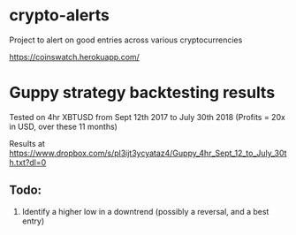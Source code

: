 # crypto-alerts
Project to alert on good entries across various cryptocurrencies

https://coinswatch.herokuapp.com/

# Guppy strategy backtesting results
Tested on 4hr XBTUSD from Sept 12th 2017 to July 30th 2018 (Profits = 20x in USD, over these 11 months)

Results at https://www.dropbox.com/s/pl3ijt3ycyataz4/Guppy_4hr_Sept_12_to_July_30th.txt?dl=0

Todo:
----

1. Identify a higher low in a downtrend (possibly a reversal, and a best entry)

